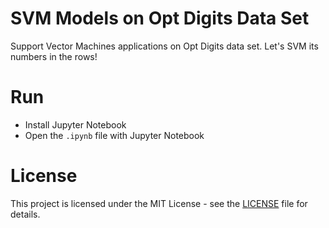 # SVM Models on Opt Digits Data Set

Support Vector Machines applications on Opt Digits data set. Let's SVM its numbers in the rows!

# Run

* Install Jupyter Notebook
* Open the <code>.ipynb</code> file with Jupyter Notebook

# License

This project is licensed under the MIT License - see the [LICENSE](LICENSE) file for details.
